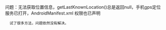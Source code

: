 问题：无法获取位置信息，getLastKnownLocation()总是返回null，手机gps定位服务已打开，AndroidManifest.xml
	  权限也已声明

	  试了很多方法，问题依然没有解决。